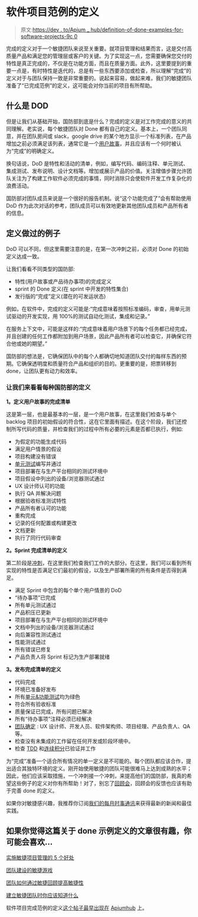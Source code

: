 # 软件项目范例的定义

> 原文:[https://dev . to/Apium _ hub/definition-of-done-examples-for-software-projects-9c 0](https://dev.to/apium_hub/definition-of-done-examples-for-software-projects-9c0)

完成的定义对于一个敏捷团队来说至关重要。就项目管理和结果而言，这是交付高质量产品和满足您的管理层或客户的关键。为了实现这一点，您需要确保您交付的特性是真正完成的，不仅是在功能方面，而且在质量方面。此外，这里要提到的重要一点是，有时特性是迭代的，总是有一些东西要添加或检查，所以理解“完成”的定义对于与团队保持一致是非常重要的。说起来容易，做起来难，我们的敏捷团队准备了“已完成范例”的定义，这可能会对你当前的项目有所帮助。

## 什么是 DOD

但是让我们从基础开始，国防部到底是什么？完成的定义是对工作完成的意义的共同理解。老实说，每个敏捷团队对 Done 都有自己的定义。基本上，一个团队同意，并在团队房间或 slack，google drive 的某个地方显示一个标准列表，在产品增加之前必须满足该列表，通常它是一个[用户故事](https://apiumhub.com/tech-blog-barcelona/user-stories-affect-team-product/)，并且应该有一个何时被认为“完成”的明确定义。

换句话说，DoD 是特性和活动的清单，例如，编写代码、编码注释、单元测试、集成测试、发布说明、设计文档等。增加或展示产品的价值。关注增值步骤允许团队关注为了构建工作软件必须完成的事情，同时消除只会使软件开发工作复杂化的浪费活动。

国防部对团队成员来说是一个很好的报告机制。说“这个功能完成了”会有帮助使用 DoD 作为此次对话的参考，团队成员可以有效地更新其他团队成员和产品所有者的信息。

## 定义做过的例子

DoD 可以不同，但这里需要注意的是，在第一次冲刺之前，必须对 Done 的初始定义达成一致。

让我们看看不同类型的国防部:

*   特性(用户故事或产品待办事项)的完成定义
*   sprint 的 Done 定义(在 sprint 中开发的特性集合)
*   发行版的“完成”定义(潜在的可发运状态)

例如，在软件中，完成的定义可能是:“完成意味着按照标准编码，审查，用单元测试驱动的开发实现，用 100%的测试自动化测试，集成和记录。”

在服务上下文中，可能是这样的:“完成意味着用户场景下的每个任务都已经完成，并且创建的任何工作都附加到用户场景，因此产品所有者可以检查它，并确保它符合他或她的期望。”

国防部的想法是，它确保团队中的每个人都确切地知道团队交付的每样东西的预期。它确保透明度和质量符合产品和组织的目的。更重要的是，把票转移到 done，让团队更有动力和效率。

### 让我们来看看每种国防部的定义

**1。定义用户故事的完成清单**

这是第一层，也是最基本的一层，是一个用户故事，在这里我们检查与单个 backlog 项目的初始假设的符合性，这在它里面有描述。在这个阶段，我们还控制所写代码的质量，并检查我们的过程中所有必要的元素是否都已执行，例如:

*   为假定的功能生成代码
*   满足用户情景的假设
*   项目构建没有错误
*   [单元测试](https://apiumhub.com/tech-blog-barcelona/top-benefits-of-unit-testing/)编写并通过
*   项目部署在与生产平台相同的测试环境中
*   项目假设中列出的设备/浏览器测试通过
*   UX 设计师认可的功能
*   执行 QA 并解决问题
*   根据验收标准测试特性
*   产品所有者认可的功能
*   重构完成
*   记录的任何配置或构建更改
*   文档更新
*   执行了同行代码审查

**2。Sprint 完成清单的定义**

第二阶段是[冲刺](https://apiumhub.com/tech-blog-barcelona/scrum-sprint-explanation/)，在这里我们检查我们工作的大部分。在这里，我们可以看到所有实现的特性是否满足它们最初的假设，以及生产部署所需的所有条件是否得到满足。

*   满足 Sprint 中包含的每个单个用户情景的 DoD
*   “待办事项”已完成
*   所有单元测试通过
*   产品积压已更新
*   项目部署在与生产平台相同的测试环境中
*   文档中列出的设备/浏览器测试通过
*   向后兼容性测试通过
*   性能测试通过
*   所有错误已修复
*   产品负责人将 Sprint 标记为生产部署就绪

**3。发布完成清单的定义**

*   代码完成
*   环境已准备好发布
*   所有[单元&功能测试](https://apiumhub.com/tech-blog-barcelona/top-software-testing-techniques/)均为绿色
*   符合所有验收标准
*   质量保证已完成，所有问题已解决
*   所有“待办事项”注释必须已经解决
*   [团队确定](https://apiumhub.com/software-developer-jobs-barcelona/) : UX 设计师、开发人员、软件架构师、项目经理、产品负责人、QA 等。
*   检查没有未集成的工作留在任何开发或阶段环境中。
*   检查 [TDD](https://apiumhub.com/tech-blog-barcelona/advantages-of-test-driven-development/) 和[连续积分](https://apiumhub.com/tech-blog-barcelona/benefits-of-continuous-integration/)已验证并工作

为“完成”准备一个适合所有情况的单一定义是不可能的。每个团队都应该合作，提出适合其独特环境的定义。刚开始使用敏捷的团队可能很难马上达到成熟的水平；因此，他们应该采取措施，一个冲刺接一个冲刺，来提高他们的国防部，我真的希望这些例子的定义对你有所帮助！对了，别忘了[回顾会](https://apiumhub.com/tech-blog-barcelona/agile-retrospective-ideas/)，回顾会的反馈也应该有助于完善 done 的定义。

如果你对敏捷感兴趣，我推荐你订阅[我们的每月时事通讯](http://eepurl.com/cC96MY)来获得最新的新闻和最佳实践。

## 如果你觉得这篇关于 done 示例定义的文章很有趣，你可能会喜欢…

[实施敏捷项目管理的 5 个好处](https://apiumhub.com/tech-blog-barcelona/benefits-of-agile-project-management/)

[团队建设的敏捷游戏](https://dev.to/apium_hub/agile-games-for-team-building)

[团队如何通过敏捷回顾提高敏捷性](https://dev.to/apium_hub/how-teams-increase-agility-with-agile-retrospectives)

[建立敏捷团队时你应该知道什么](https://dev.to/apium_hub/what-you-should-know-when-building-an-agile-team)

软件项目完成范例的定义[这个帖子最早出现在](https://apiumhub.com/tech-blog-barcelona/definition-of-done-examples-software-projects/) [Apiumhub](https://apiumhub.com) 上。
